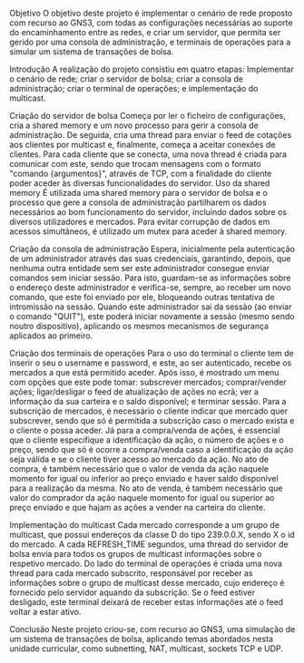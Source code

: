 Objetivo
    O objetivo deste projeto é implementar o cenário de rede proposto com recurso ao GNS3, com todas as configurações necessárias ao suporte do encaminhamento entre as redes, e criar um servidor, que permita ser gerido por uma consola de administração, e terminais de operações para a simular um sistema de transações de bolsa.

Introdução
    A realização do projeto consistiu em quatro etapas: Implementar o cenário de rede; criar o servidor de bolsa; criar a consola de administração; criar o terminal de operações; e implementação do multicast.

Criação do servidor de bolsa
		Começa por ler o ficheiro de configurações, cria a shared memory e um novo processo para gerir a consola de administração. De seguida, cria uma thread para enviar o feed de cotações aos clientes por multicast e, finalmente, começa a aceitar conexões de clientes. Para cada cliente que se conecta, uma nova thread é criada para comunicar com este, sendo que trocam mensagens com o formato "comando {argumentos}", através de TCP, com a finalidade do cliente poder aceder às diversas funcionalidades do servidor.
		Uso da shared memory
			É utilizada uma shared memory para o servidor de bolsa e o processo que gere a consola de administração partilharem os dados necessários ao bom funcionamento do servidor, incluindo dados sobre os diversos utilizadores e mercados. Para evitar corrupção de dados em acessos simultâneos, é utilizado um mutex para aceder à shared memory.

Criação da consola de administração
		Espera, inicialmente pela autenticação de um administrador através das suas credenciais, garantindo, depois, que nenhuma outra entidade sem ser este administrador consegue enviar comandos sem iniciar sessão. Para isto, guardam-se as informações sobre o endereço deste administrador e verifica-se, sempre, ao receber um novo comando, que este foi enviado por ele, bloqueando outras tentativa de intromissão na sessão. Quando este administrador sai da sessão (ao enviar o comando "QUIT"), este poderá iniciar novamente a sessão (mesmo sendo noutro dispositivo), aplicando os mesmos mecanismos de segurança aplicados ao primeiro.

Criação dos terminais de operações
		Para o uso do terminal o cliente tem de inserir o seu o username e password, e este, ao ser autenticado, recebe os mercados a que está permitido aceder. Após isso, é mostrado um menu com opções que este pode tomar: subscrever mercados; comprar/vender ações; ligar/desligar o feed de atualização de ações no ecrã; ver a informação da sua carteira e o saldo disponível; e terminar sessão.
		Para a subscrição de mercados, é necessário o cliente indicar que mercado quer subscrever, sendo que só é permitida a subscrição caso o mercado exista e o cliente o possa aceder.
		Já para a compra/venda de ações, é essencial que o cliente especifique a identificação da ação, o número de ações e o preço, sendo que só é ocorre a compra/venda caso a identificação da ação seja válida e se o cliente tiver acesso ao mercado da ação. No ato de compra, é também necessário que o valor de venda da ação naquele momento for igual ou inferior ao preço enviado e haver saldo disponível para a realização da mesma. No ato de venda, é também necessário que valor do comprador da ação naquele momento for igual ou superior ao preço enviado e que hajam as ações a vender na carteira do cliente.

Implementação do multicast
		Cada mercado corresponde a um grupo de multicast, que possui endereços da classe D do tipo 239.0.0.X, sendo X o id do mercado. A cada REFRESH_TIME segundos, uma thread do servidor de bolsa envia para todos os grupos de multicast informações sobre o respetivo mercado. Do lado do terminal de operações é criada uma nova thread para cada mercado subscrito, responsável por receber as informações sobre o grupo de multicast desse mercado, cujo endereço é fornecido pelo servidor aquando da subscrição. Se o feed estiver desligado, este terminal deixará de receber estas informações até o feed voltar a estar ativo.

Conclusão
		Neste projeto criou-se, com recurso ao GNS3, uma simulação de um sistema de transações de bolsa, aplicando temas abordados nesta unidade curricular, como subnetting, NAT, multicast, sockets TCP e UDP.
